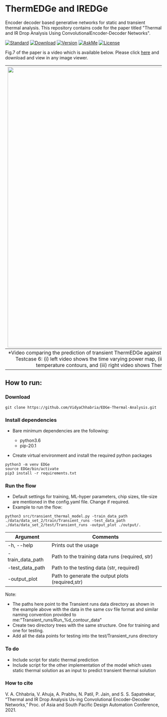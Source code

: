 # ThermEDGe and IREDGe
Encoder decoder based generative networks for static and transient thermal analysis. This repository contains code for the paper titled "Thermal and IR Drop Analysis Using ConvolutionalEncoder-Decoder Networks". 

[![Standard](https://img.shields.io/badge/python-3.6-blue)](https://commons.wikimedia.org/wiki/File:Blue_Python_3.6_Shield_Badge.svg)
[![Download](https://img.shields.io/badge/Download-here-red)](https://github.com/VidyaChhabria/TherMOS/archive/master.zip)
[![Version](https://img.shields.io/badge/version-0.1-green)](https://github.com/VidyaChhabria/TherMOS/tree/master)
[![AskMe](https://img.shields.io/badge/ask-me-yellow)](https://github.com/VidyaChhabria/TherMOS/issues)
[![License](https://img.shields.io/badge/License-BSD%203--Clause-blue.svg)](https://opensource.org/licenses/BSD-3-Clause)


Fig.7 of the paper is a video which is available below. Please click [here](https://github.com/VidyaChhabria/ThermEDGe-and-IREDGe/raw/master/Fig7.gif) and download and view in any image viewer.


| <img src="Fig7.gif" width=900px> |
|:--:|
| *Video comparing the prediction of transient ThermEDGe against commercial tool-generated temperature contours for Testcase 6: (i) left video shows the time varying power map, (ii) center video shows the commercially-generated temperature contours, and (iii) right video shows ThermEDGe-generated temperature contours|


## How to run:

### Download

`git clone https://github.com/VidyaChhabria/EDGe-Thermal-Analysis.git`

### Install dependencies

- Bare minimum dependencies are the following:
    - python3.6
    - pip-20.1


- Create virtual environment and install the required python packages

```
python3 -m venv EDGe
source EDGe/bin/activate
pip3 install -r requirements.txt
```

### Run the flow
- Default settings for training, ML-hyper parameters, chip sizes, tile-size are mentioned in the
  config.yaml file. Change if required.
- Example to run the flow:
```
python3 src/transient_thermal_model.py -train_data_path ./data/data_set_2/train/Transient_runs -test_data_path ./data/data_set_2/test/Transient_runs -output_plot ./output/.
```
| Argument              	| Comments                                                                             	|
|-----------------------	|--------------------------------------------------------------------------------------	|
| -h, --help            	| Prints out the usage                                                                 	|
| -train_data_path <str>    | Path to the training data runs (required, str)                                        |
| -test_data_path <str>  	| Path to the testing data (str, required)                	                            |
| -output_plot <str>       	| Path to generate the output plots (required,str)                   	                |

Note: 
- The paths here point to the Transient runs data directory as shown in the example
above with the data in the same csv file format and similar naming convention
provided to me:"Transient_runs/Run_%d_contour_data"
- Create two directory trees with the same structure. One for training and one for
testing. 
- Add all the data points for testing into the test/Transient_runs directory

### To do
- Include script for static thermal prediction
- Include script for the other implementation of the model which uses static thermal solution
  as an input to predict transient thermal solution


### How to cite

V. A. Chhabria, V. Ahuja, A. Prabhu, N. Patil, P. Jain, and S. S. Sapatnekar, “Thermal and IR Drop Analysis Us-ing Convolutional Encoder-Decoder Networks,” Proc.  of Asia and South Pacific Design Automation Conference, 2021.

